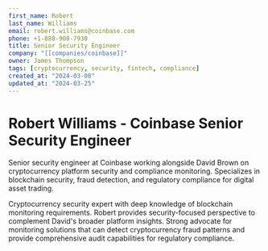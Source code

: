 ```yaml
---
first_name: Robert
last_name: Williams
email: robert.williams@coinbase.com
phone: +1-888-908-7930
title: Senior Security Engineer
company: "[[companies/coinbase]]"
owner: James Thompson
tags: [cryptocurrency, security, fintech, compliance]
created_at: "2024-03-08"
updated_at: "2024-03-25"
---
```


# Robert Williams - Coinbase Senior Security Engineer

Senior security engineer at Coinbase working alongside David Brown on cryptocurrency platform security and compliance monitoring. Specializes in blockchain security, fraud detection, and regulatory compliance for digital asset trading.

Cryptocurrency security expert with deep knowledge of blockchain monitoring requirements. Robert provides security-focused perspective to complement David's broader platform insights. Strong advocate for monitoring solutions that can detect cryptocurrency fraud patterns and provide comprehensive audit capabilities for regulatory compliance.